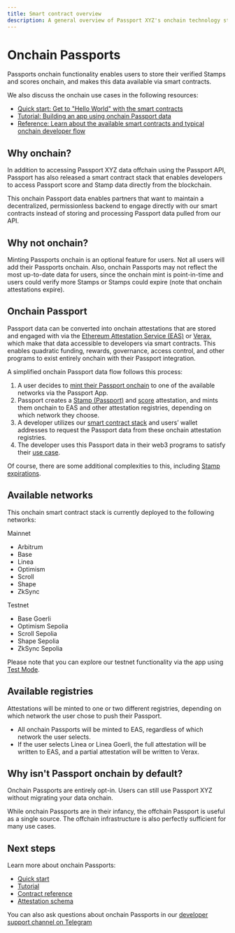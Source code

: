 ```yaml
---
title: Smart contract overview
description: A general overview of Passport XYZ's onchain technology stack.
---
```


# Onchain Passports

Passports onchain functionality enables users to store their verified Stamps and scores onchain, and makes this data available via smart contracts.

We also discuss the onchain use cases in the following resources:
* [Quick start: Get to "Hello World" with the smart contracts](quick-start-guide)
* [Tutorial: Building an app using onchain Passport data](integrating-onchain-stamp-data)
* [Reference: Learn about the available smart contracts and typical onchain developer flow](contract-reference)

## Why onchain?

In addition to accessing Passport XYZ data offchain using the Passport API, Passport has also released a smart contract stack that enables developers to access Passport score and Stamp data directly from the blockchain. 

This onchain Passport data enables partners that want to maintain a decentralized, permissionless backend to engage directly with our smart contracts instead of storing and processing Passport data pulled from our API. 

## Why not onchain?

Minting Passports onchain is an optional feature for users. Not all users will add their Passports onchain. Also, onchain Passports may not reflect the most up-to-date data for users, since the onchain mint is point-in-time and users could verify more Stamps or Stamps could expire (note that onchain attestations expire). 

## Onchain Passport

Passport data can be converted into onchain attestations that are stored and engaged with via the [Ethereum Attestation Service (EAS)](https://attest.sh/) or [Verax](https://ver.ax/), which make that data accessible to developers via smart contracts. This enables quadratic funding, rewards, governance, access control, and other programs to exist entirely onchain with their Passport integration. 

A simplified onchain Passport data flow follows this process:
1. A user decides to [mint their Passport onchain](https://support.passport.xyz/passport-knowledge-base/using-passport/onchain-passport) to one of the available networks via the Passport App.
2. Passport creates a [Stamp (Passport)](https://optimism.easscan.org/schema/view/0xd7b8c4ffa4c9fd1ecb3f6db8201e916a8d7dba11f161c1b0b5ccf44ceb8e2a39) and [score](https://optimism.easscan.org/schema/view/0x6ab5d34260fca0cfcf0e76e96d439cace6aa7c3c019d7c4580ed52c6845e9c89) attestation, and mints them onchain to EAS and other attestation registries, depending on which network they choose.
3. A developer utilizes our [smart contract stack](https://docs.passport.xyz/building-with-passport/smart-contracts/contract-reference#how-to-query-for-onchain-passport-data) and users’ wallet addresses to request the Passport data from these onchain attestation registries.
4. The developer uses this Passport data in their web3 programs to satisfy their [use case](https://docs.passport.xyz/overview/use-cases).

Of course, there are some additional complexities to this, including [Stamp expirations](onchain-expirations). 

## Available networks

This onchain smart contract stack is currently deployed to the following networks:

Mainnet
* Arbitrum
* Base
* Linea
* Optimism
* Scroll
* Shape
* ZkSync

Testnet
* Base Goerli
* Optimism Sepolia
* Scroll Sepolia
* Shape Sepolia
* ZkSync Sepolia

Please note that you can explore our testnet functionality via the app using [Test Mode](test-mode).

## Available registries

Attestations will be minted to one or two different registries, depending on which network the user chose to push their Passport.

* All onchain Passports will be minted to EAS, regardless of which network the user selects. 
* If the user selects Linea or Linea Goerli, the full attestation will be written to EAS, and a partial attestation will be written to Verax. 

## Why isn't Passport onchain by default?

Onchain Passports are entirely opt-in. Users can still use Passport XYZ without migrating your data onchain. 

While onchain Passports are in their infancy, the offchain Passport is useful as a single source. The offchain infrastructure is also perfectly sufficient for many use cases.

## Next steps

Learn more about onchain Passports:
* [Quick start](quick-start-guide)
* [Tutorial](integrating-onchain-stamp-data)
* [Contract reference](contract-reference)
* [Attestation schema](attestation-schema)

You can also ask questions about onchain Passports in our [developer support channel on Telegram](https://t.me/+Mcp9RsRV7tVmYjZh)
